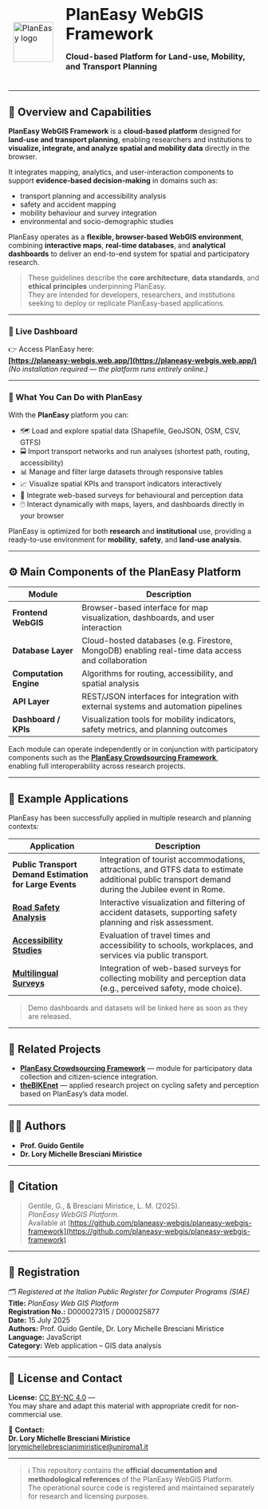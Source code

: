 #
<div align="left">
<br/>
  <table border="0" cellpadding="0" cellspacing="0" style="border:1px solid transparent;">
    <tr style="border:1px solid transparent;">
      <td style="border:1px solid transparent; vertical-align: middle; padding-right: 16px;">
        <img src="https://github.com/planeasy-webgis.png" width="80" alt="PlanEasy logo">
      </td>
      <td style="border:1px solid transparent; vertical-align: middle;">
        <h1 style="margin: 0; padding: 0;">PlanEasy WebGIS Framework</h1>
        <p><strong>Cloud-based Platform for Land-use, Mobility, and Transport Planning</strong></p>
      </td>
    </tr>
  </table>
</div>

---

## 🧭 Overview and Capabilities

**PlanEasy WebGIS Framework** is a **cloud-based platform** designed for **land-use and transport planning**, 
enabling researchers and institutions to **visualize, integrate, and analyze spatial and mobility data** directly in the browser.  

It integrates mapping, analytics, and user-interaction components to support **evidence-based decision-making** in domains such as:

- transport planning and accessibility analysis  
- safety and accident mapping  
- mobility behaviour and survey integration  
- environmental and socio-demographic studies  

PlanEasy operates as a **flexible, browser-based WebGIS environment**, combining **interactive maps**, **real-time databases**, and **analytical dashboards** to deliver an end-to-end system for spatial and participatory research.

> These guidelines describe the **core architecture**, **data standards**, and **ethical principles** underpinning PlanEasy.  
> They are intended for developers, researchers, and institutions seeking to deploy or replicate PlanEasy-based applications.

---

### 🔗 Live Dashboard

👉 Access PlanEasy here:  
**[https://planeasy-webgis.web.app/](https://planeasy-webgis.web.app/)**  
*(No installation required — the platform runs entirely online.)*

---

### 🧰 What You Can Do with PlanEasy

With the **PlanEasy** platform you can:

- 🗺️ Load and explore spatial data (Shapefile, GeoJSON, OSM, CSV, GTFS)  
- 🚍 Import transport networks and run analyses (shortest path, routing, accessibility)  
- 📊 Manage and filter large datasets through responsive tables  
- 📈 Visualize spatial KPIs and transport indicators interactively  
- 🧠 Integrate web-based surveys for behavioural and perception data  
- 🖱️ Interact dynamically with maps, layers, and dashboards directly in your browser  

PlanEasy is optimized for both **research** and **institutional** use, providing a ready-to-use environment for **mobility**, **safety**, and **land-use analysis**.

---

## ⚙️ Main Components of the PlanEasy Platform

| Module | Description |
|---------|-------------|
| **Frontend WebGIS** | Browser-based interface for map visualization, dashboards, and user interaction |
| **Database Layer** | Cloud-hosted databases (e.g. Firestore, MongoDB) enabling real-time data access and collaboration |
| **Computation Engine** | Algorithms for routing, accessibility, and spatial analysis |
| **API Layer** | REST/JSON interfaces for integration with external systems and automation pipelines |
| **Dashboard / KPIs** | Visualization tools for mobility indicators, safety metrics, and planning outcomes |

Each module can operate independently or in conjunction with participatory components such as the [**PlanEasy Crowdsourcing Framework**](https://github.com/planeasy-webgis/planeasy-crowdsourcing-framework),  
enabling full interoperability across research projects.

---

## 🧪 Example Applications

PlanEasy has been successfully applied in multiple research and planning contexts:

| Application | Description |
|--------------|--------------|
| **Public Transport Demand Estimation for Large Events** | Integration of tourist accommodations, attractions, and GTFS data to estimate additional public transport demand during the Jubilee event in Rome. |
| **[Road Safety Analysis](https://road-safety.wemolab.eu/)** | Interactive visualization and filtering of accident datasets, supporting safety planning and risk assessment. |
| **[Accessibility Studies](https://reachability.wemolab.eu/)** | Evaluation of travel times and accessibility to schools, workplaces, and services via public transport. |
| **[Multilingual Surveys](https://questionnaire-builder.wemolab.eu/)** | Integration of web-based surveys for collecting mobility and perception data (e.g., perceived safety, mode choice). |

> Demo dashboards and datasets will be linked here as soon as they are released.

---

## 🔗 Related Projects

- **[PlanEasy Crowdsourcing Framework](https://github.com/planeasy-webgis/planeasy-crowdsourcing-framework)** — module for participatory data collection and citizen-science integration.  
- **[theBIKEnet](https://github.com/movingprojects/thebikenet)** — applied research project on cycling safety and perception based on PlanEasy’s data model.  

---

## 👩‍🔬 Authors

- **Prof. Guido Gentile**  
- **Dr. Lory Michelle Bresciani Miristice**

---

## 🧠 Citation

> Gentile, G., & Bresciani Miristice, L. M. (2025).  
> *PlanEasy WebGIS Platform.*  
> Available at [https://github.com/planeasy-webgis/planeasy-webgis-framework](https://github.com/planeasy-webgis/planeasy-webgis-framework)

---

## 🧾 Registration

🗂️ *Registered at the Italian Public Register for Computer Programs (SIAE)*  
**Title:** *PlanEasy Web GIS Platform*  
**Registration No.:** D000027315 / D000025877  
**Date:** 15 July 2025  
**Authors:** Prof. Guido Gentile, Dr. Lory Michelle Bresciani Miristice  
**Language:** JavaScript  
**Category:** Web application – GIS data analysis

---

## 📄 License and Contact

**License:** [CC BY-NC 4.0](https://creativecommons.org/licenses/by/4.0/) —  
You may share and adapt this material with appropriate credit for non-commercial use.

📧 **Contact:**  
**Dr. Lory Michelle Bresciani Miristice**  
[lorymichellebrescianimiristice@uniroma1.it](mailto:lorymichellebrescianimiristice@uniroma1.it)

---

> ℹ️ This repository contains the **official documentation and methodological references** of the PlanEasy WebGIS Platform.  
> The operational source code is registered and maintained separately for research and licensing purposes.

